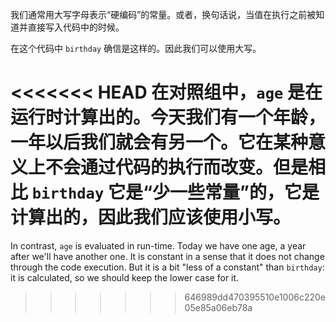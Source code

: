 我们通常用大写字母表示“硬编码”的常量。或者，换句话说，当值在执行之前被知道并直接写入代码中的时候。

在这个代码中 `birthday` 确信是这样的。因此我们可以使用大写。

<<<<<<< HEAD
在对照组中，`age` 是在运行时计算出的。今天我们有一个年龄，一年以后我们就会有另一个。它在某种意义上不会通过代码的执行而改变。但是相比 `birthday` 它是“少一些常量”的，它是计算出的，因此我们应该使用小写。
=======
In contrast, `age` is evaluated in run-time. Today we have one age, a year after we'll have another one. It is constant in a sense that it does not change through the code execution. But it is a bit "less of a constant" than `birthday`: it is calculated, so we should keep the lower case for it.
>>>>>>> 646989dd470395510e1006c220e05e85a06eb78a
